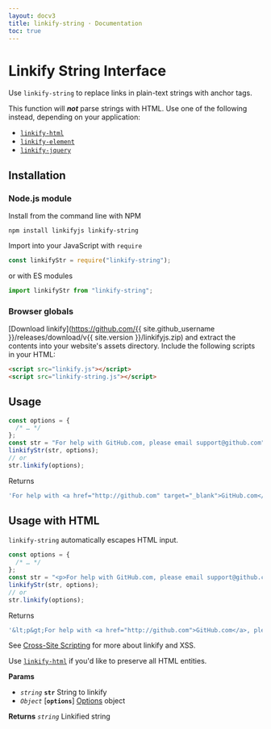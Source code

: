 ```yaml
---
layout: docv3
title: linkify-string · Documentation
toc: true
---
```


# Linkify String Interface

Use `linkify-string` to replace links in plain-text strings with anchor tags.

This function will **_not_** parse strings with HTML. Use one of the
following instead, depending on your application:

- [`linkify-html`](linkify-html.html)
- [`linkify-element`](linkify-element.html)
- [`linkify-jquery`](linkify-html.html)

## Installation

### Node.js module

Install from the command line with NPM

```
npm install linkifyjs linkify-string
```

Import into your JavaScript with `require`

```js
const linkifyStr = require("linkify-string");
```

or with ES modules

```js
import linkifyStr from "linkify-string";
```

### Browser globals

[Download linkify](https://github.com/{{ site.github_username }}/releases/download/v{{ site.version }}/linkifyjs.zip)
and extract the contents into your website's assets directory.
Include the following scripts in your HTML:

```html
<script src="linkify.js"></script>
<script src="linkify-string.js"></script>
```

## Usage

```js
const options = {
  /* … */
};
const str = "For help with GitHub.com, please email support@github.com";
linkifyStr(str, options);
// or
str.linkify(options);
```

Returns

```js
'For help with <a href="http://github.com" target="_blank">GitHub.com</a>, please email <a href="mailto:support@github.com">support@github.com</a>';
```

## Usage with HTML

`linkify-string` automatically escapes HTML input.

```js
const options = {
  /* … */
};
const str = "<p>For help with GitHub.com, please email support@github.com</p>";
linkifyStr(str, options);
// or
str.linkify(options);
```

Returns

```js
'&lt;p&gt;For help with <a href="http://github.com">GitHub.com</a>, please email <a href="mailto:support@github.com">support@github.com</a>&lt;/p&gt;';
```

See [Cross-Site Scripting](xss.html) for more about linkify and XSS.

Use [`linkify-html`](linkify-html.html) if you'd like to preserve all HTML
entities.

**Params**

- _`string`_ **`str`** String to linkify
- _`Object`_ [**`options`**] [Options](options.html) object

**Returns** _`string`_ Linkified string
